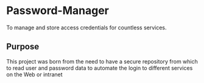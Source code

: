 # Password-Manager
To manage and store access credentials for countless services.

## Purpose
This project was born from the need to have a secure repository from which to read user and password data to automate the login to different services on the Web or intranet

